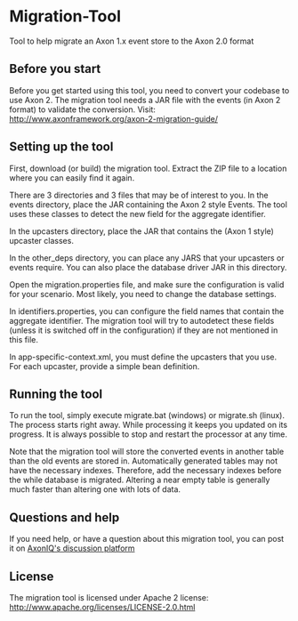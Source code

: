 Migration-Tool
==============

Tool to help migrate an Axon 1.x event store to the Axon 2.0 format

Before you start
----------------

Before you get started using this tool, you need to convert your codebase to use Axon 2. The migration tool needs a
JAR file with the events (in Axon 2 format) to validate the conversion.
Visit: http://www.axonframework.org/axon-2-migration-guide/

Setting up the tool
-------------------

First, download (or build) the migration tool. Extract the ZIP file to a location where you can easily find it again.

There are 3 directories and 3 files that may be of interest to you.
In the events directory, place the JAR containing the Axon 2 style Events. The tool uses these classes to detect the new field for the aggregate identifier.

In the upcasters directory, place the JAR that contains the (Axon 1 style) upcaster classes.

In the other_deps directory, you can place any JARS that your upcasters or events require. You can also place the database driver JAR in this directory.

Open the migration.properties file, and make sure the configuration is valid for your scenario. Most likely, you need to change the database settings.

In identifiers.properties, you can configure the field names that contain the aggregate identifier. The migration tool will try to autodetect these fields (unless it is switched off in the configuration) if they are not mentioned in this file.

In app-specific-context.xml, you must define the upcasters that you use. For each upcaster, provide a simple bean definition.

Running the tool
----------------

To run the tool, simply execute migrate.bat (windows) or migrate.sh (linux). The process starts right away.
While processing it keeps you updated on its progress. It is always possible to stop and restart the processor at any time.

Note that the migration tool will store the converted events in another table than the old events are stored in. Automatically generated tables may not have the necessary indexes. Therefore, add the necessary indexes before the while database is migrated. Altering a near empty table is generally much faster than altering one with lots of data.

Questions and help
------------------
If you need help, or have a question about this migration tool, you can post it on [AxonIQ's discussion platform](https://discuss.axoniq.io/)

License
-------
The migration tool is licensed under Apache 2 license:
http://www.apache.org/licenses/LICENSE-2.0.html

